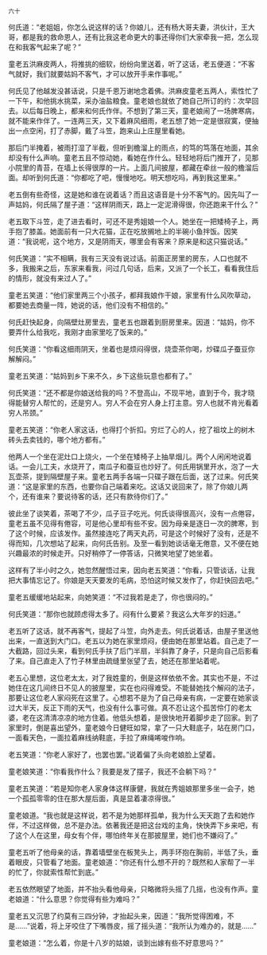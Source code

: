     六十 

   何氏道：“老姐姐，你怎么说这样的话？你娘儿，还有杨大哥夫妻，洪伙计，王大哥，都是我的救命恩人，还有比我这老命更大的事还得你们大家牵我一把，怎么现在和我客气起来了呢？”

   童老五洪麻皮两人，将推挑的细软，纷纷向里送着，听了这话，老五便道：“不客气就好，我们就要姑妈不客气，才可以放开手来作事呢。”

   何氏见了他越发没甚话说，只是千恩万谢地念着佛。洪麻皮童老五两人，索性忙了一下午，和他挑水挑菜，采办油盐粮食。童老娘也就依了她自己所订的约：次早回去。以后每日晚上，都来和何氏作伴。不想到了第三天，童老娘闹了一场脾寒病，就不能来作伴了。一连两三天，又下着麻风细雨，老五想了她一定是很寂寞，便抽出一点空闲，打了赤脚，戴了斗笠，跑来山上庄屋里看她。

   那后门半掩着，被雨打湿了半截，但听到檐溜上的雨点，的笃的笃落在地面，其余却没有什么声响。童老五且不惊动她，看她在作什么。轻轻地将后门推开了，见那小院里的青苔，在墙上长得很厚的一片。上面几间披屋，都藏在牵丝一般的檐溜后面。却听到何氏道：“你都吃了吧，慢慢地吃。明天想吃吗，再到我这里来。”

   老五倒有些奇怪，这是她和谁在说着话？而且这语音是十分不客气的。因先叫了一声姑妈，何氏隔了屋子道：“这样阴雨天，路上一定泥滑得很，你还跑来干什么？”

   老五取下斗笠，走了进去看时，可还不是秀姐娘一个人。她坐在一把矮椅子上，两手抱了膝盖。她面前有一只大花猫，正在吃放搁地上的半碗小鱼拌饭。因笑道：“我说呢，这个地方，又是阴雨天，哪里会有客来？原来是和这只猫说话。”

   何氏笑道：“实不相瞒，我有三天没有说过话。前面正房里的房东，人口也就不多，我搬来之后，东家来看我，问过几句话，后来，又派了一个长工，看看我住后的情形，就没有来过人了。”

   童老五笑道：“他们家里两三个小孩子，都拜我娘作干娘，家里有什么风吹草动，都要她去商量一阵，她说的话，他们没有不相信的。”

   何氏赶快起身，向隔壁灶房里去，童老五也跟着到厨房里来。因道：“姑妈，你不要弄什么给我吃，我刚才由家里吃了饭来的。”

   何氏笑道：“你看这细雨阴天，坐着也是烦闷得很，烧壶茶你喝，炒碟瓜子蚕豆你解解闷。”

   童老五笑道：“姑妈到乡下来不久，乡下这些玩意也都有了。”

   何氏笑道：“还不都是你娘送给我的吗？不登高山，不现平地，直到于今，我才晓得能替穷人帮忙的，还是穷人。穷人不会在穷人身上打主意。穷人也就不肯光看着穷人吊颈。”

   童老五笑道：“你老人家这话，也得打个折扣。穷烂了心的人，挖了祖坟上的树木砖头去卖钱的，哪个地方都有。”

   他两人一个坐在泥灶口上烧火，一个坐在矮椅子上抽旱烟儿。两个人闲闲地说着话。一会儿工夫，水烧开了，南瓜子和蚕豆也炒好了。何氏用锅里开水，泡了一大瓦壶茶，提到隔壁屋子来。童老五两手各端一只碟子跟在后面，送了过来。何氏笑道：“这是家里的东西，也要你自己端着来吃。这话又说回来了，除了你娘儿两个，还有谁来？要说待客的话，还只有款待你们了。”

   彼此坐了谈笑着，茶喝了不少，瓜子豆子吃光。何氏谈得很高兴，没有一点倦容，童老五虽不见得有倦容，可是他心里却有些不安。因为母亲是逐日一次的脾寒，到了这个时候，应该发作。虽然接连吃了两天丸药，可是这个时候好了没有，还是不得而知，几次想站了起来，向何氏告别。及至一看到她谈话毫无倦意，又不便在她兴趣最浓的时候走开。只好稍停了一停答话，只微笑地望了她坐着。

   这样有了半小时之久，她忽然醒悟过来，因向老五笑道：“你看，只管谈话，让我把大事情忘记了。你娘是天天要发的毛病，恐怕这时候又发作了，你赶快回去吧。”

   童老五缓缓地站起来，向她笑道：“不过我若是走了，你也很闷的。”

   何氏笑道：“那你也就顾虑得太多了。闷有什么要紧？我这么大年岁的妇道。”

   老五听了这话，就不再客气，提起了斗笠，向外走去。何氏说着话，由屋子里送他出来，一直送到大门口。老五以为她在家里烦闷，便由她在那里站着。自己走了一大截路，回过头来，看到何氏手扶了后门半扇，半斜靠了身子，只是向自己后影看了来。自己直走入了竹子林里由疏缝里张望了去，她还在那里站着呢。

   老五心里想，这位老太太，对了我姓童的，倒是这样依依不舍。其实也不是，不过她住在这几间终日不见人的披屋里，实在也闷得难受。不能替她找个解闷的法子，那要让这位老人家闷死在这里了。心想若不是为了自己母亲有病，一定要在她家谈过大半天，反正下雨的天气，也没有什么事可做。真不忍让这个孤苦伶仃的老太婆，老在这清清凉凉的地方住着。他低头想着，是很快地开着脚步走了回家。到了家里时，倒是喜出望外，童老娘今日健旺如常，拿了一只大鞋底子，站在房门口，一面看天色，一面拉着麻线纳鞋底，手拉了麻绳唏唆作响。

   老五笑道：“你老人家好了，也罢也罢。”说着偏了头向老娘脸上望着。

   童老娘笑道：“你看我作什么？我要是发了摆子，我还不会躺下吗？”

   童老五笑道：“若是知你老人家身体这样康健，我就在秀姐娘那里多坐一会子，她一个孤孤零零的住在那大屋后面，真是显着凄凉得很。”

   童老娘道。“我也就是这样说，若不是为她那样孤单，我为什么天天跑了去和她作伴，不过这样做，总不是办法。依著我还是把这台戏的主角，快快弄下乡来吧，有了这个人在这里，母女有个伴，哪怕终年关在那披屋里，她们也不嫌闷了。”

   童老五听了他母亲的话，靠着墙壁坐在板凳头上，两手环抱在胸前，半低了头，垂着眼皮，只管看了地面。童老娘道：“你还有什么想不开的？既然和人家帮了一半的忙了，你就索性帮忙到底。”

   老五依然眼望了地面，并不抬头看他母亲，只略微将头摇了几摇，也没有作声。童老娘道：“什么意思？你觉得有些为难吗？”

   童老五又沉思了约莫有三四分钟，才抬起头来，因道：“我所觉得困难，不是……”说着，将上牙咬住了下嘴唇皮，摇了摇头道：“我所认为难办的，就是……”

   童老娘道：“怎么着，你是十八岁的姑娘，谈到出嫁有些不好意思吗？”

